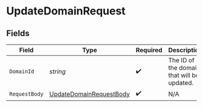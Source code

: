 # UpdateDomainRequest


## Fields

| Field                                                                       | Type                                                                        | Required                                                                    | Description                                                                 |
| --------------------------------------------------------------------------- | --------------------------------------------------------------------------- | --------------------------------------------------------------------------- | --------------------------------------------------------------------------- |
| `DomainId`                                                                  | *string*                                                                    | :heavy_check_mark:                                                          | The ID of the domain that will be updated.                                  |
| `RequestBody`                                                               | [UpdateDomainRequestBody](../../Models/Requests/UpdateDomainRequestBody.md) | :heavy_check_mark:                                                          | N/A                                                                         |